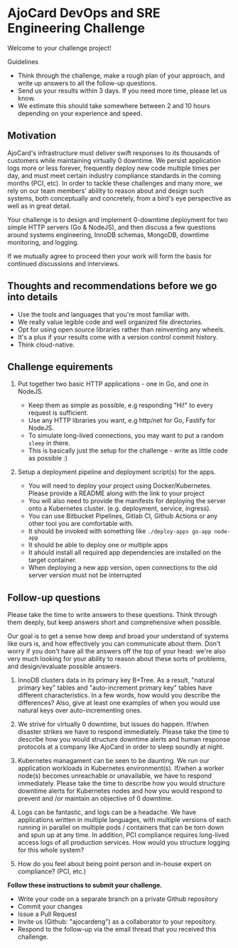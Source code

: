 AjoCard DevOps and SRE Engineering Challenge
==============================================

Welcome to your challenge project!

Guidelines
- Think through the challenge, make a rough plan of your approach, and write up answers to all the follow-up questions.
- Send us your results within 3 days. If you need more time, please let us know.
- We estimate this should take somewhere between 2 and 10 hours depending on your experience and speed.


Motivation
----------

AjoCard's infrastructure must deliver swift responses to its thousands of customers while maintaining virtually 0 downtime. We persist application logs more or less forever, frequently deploy new code multiple times per day, and must meet certain industry compliance standards in the coming months (PCI, etc). In order to tackle these challenges and many more, we rely on our team members' ability to reason about and design such systems, both conceptually and concretely, from a bird's eye perspective as well as in great detail.

Your challenge is to design and implement 0-downtime deployment for two simple HTTP servers (Go & NodeJS), and then discuss a few questions around systems engineering, InnoDB schemas, MongoDB, downtime monitoring, and logging.

If we mutually agree to proceed then your work will form the basis for continued discussions and interviews.


Thoughts and recommendations before we go into details
------------------------------------------------------

- Use the tools and languages that you're most familiar with.
- We really value legible code and well organized file directories.
- Opt for using open source libraries rather than reinventing any wheels.
- It's a plus if your results come with a version control commit history.
- Think cloud-native.


Challenge equirements
---------------------

1. Put together two basic HTTP applications - one in Go, and one in NodeJS.

   - Keep them as simple as possible, e.g responding "Hi!" to every request is sufficient.
   - Use any HTTP libraries you want, e.g http/net for Go, Fastify for NodeJS.
   - To simulate long-lived connections, you may want to put a random `sleep` in there.
   - This is basically just the setup for the challenge - write as little code as possible :)

2. Setup a deployment pipeline and deployment script(s) for the apps.

   - You will need to deploy your project using Docker/Kubernetes. Please provide a README along with the link to your project
   - You will also need to provide the manifests for deploying the server onto a Kubernetes cluster. (e.g. deployment, service, ingress).
   - You can use Bitbucket Pipelines, Gitlab CI, Github Actions or any other tool you are comfortable with.
   - It should be invoked with something like `./deploy-apps go-app node-app`
   - It should be able to deploy one or multiple apps
   - It ahould install all required app dependencies are installed on the target container.
   - When deploying a new app version, open connections to the old server version must not be interrupted


Follow-up questions
-------------------

Please take the time to write answers to these questions. Think through them deeply, but keep answers short and comprehensive when possible.

Our goal is to get a sense how deep and broad your understand of systems like ours is, and how effectively you can communicate about them. Don't worry if you don't have all the answers off the top of your head: we're also very much looking for your ability to reason about these sorts of problems, and design/evaluate possible answers.

1. InnoDB clusters data in its primary key B+Tree. As a result, "natural primary key" tables and "auto-increment primary key" tables have different characteristics. In a few words, how would you describe the differences? Also, give at least one examples of when you would use natural keys over auto-incrementing ones.

2. We strive for virtually 0 downtime, but issues do happen. If/when disaster strikes we have to respond immediately. Please take the time to describe how you would structure downtime alerts and human response protocols at a company like AjoCard in order to sleep soundly at night.

3. Kubernetes managament can be seen to be daunting. We run our application workloads in Kubernetes environment(s). If/when a worker node(s) becomes unreachable or unavailable, we have to respond immediately.  Please take the time to describe how you would structure downtime alerts for Kubernetes nodes and how you would respond to prevent and /or maintain an objective of 0 downtime.

4. Logs can be fantastic, and logs can be a headache. We have applications written in multiple languages, with multiple versions of each running in parallel on multiple pods / containers that can be torn down and spun up at any time. In addition, PCI compliance requires long-lived access logs of all production services. How would you structure logging for this whole system?

5. How do you feel about being point person and in-house expert on compliance? (PCI, etc.)


**Follow these instructions to submit your challenge.**
- Write your code on a separate branch on a private Github repository
- Commit your changes
- Issue a Pull Request
- Invite us (Github: "ajocardeng") as a collaborator to your repository.
- Respond to the follow-up via the email thread that you received this challenge.

